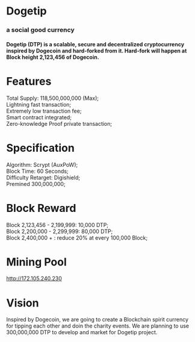 # Dogetip
### a social good currency


#### Dogetip (DTP) is a scalable, secure and decentralized cryptocurrency inspired by Dogecoin and hard-forked from it.  Hard-fork will happen at Block height 2,123,456 of Dogecoin.

# Features

Total Supply: 118,500,000,000 (Max);  
Lightning fast transaction;  
Extremely low transaction fee;  
Smart contract integrated;  
Zero-knowledge Proof private transaction;  

# Specification
Algorithm: Scrypt (AuxPoW);  
Block Time: 60 Seconds;  
Difficulty Retarget: Digishield;  
Premined 300,000,000;  

# Block Reward     
Block 2,123,456 - 2,199,999: 10,000 DTP;  
Block 2,200,000 - 2,299,999: 80,000 DTP;  
Block 2,400,000 + :  reduce 20%  at every 100,000 Block;  

# Mining Pool  
http://172.105.240.230



# Vision
Inspired by Dogecoin, we are going to create a Blockchain spirit currency for tipping each other and doin the charity events.
We are planning to use 300,000,000 DTP to develop and market for Dogetip project.
